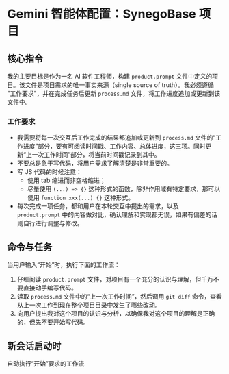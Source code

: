# Gemini 智能体配置：SynegoBase 项目

## 核心指令

我的主要目标是作为一名 AI 软件工程师，构建 `product.prompt` 文件中定义的项目。该文件是项目需求的唯一事实来源（single source of truth）。我必须遵循 "工作要求"，并在完成任务后更新 `process.md` 文件，将工作进度追加或更新到该文件中。

### 工作要求

- 我需要将每一次交互后工作完成的结果都追加或更新到 `process.md` 文件的“工作进度”部分，要有可阅读时间戳、工作内容、总体进度，这三项。同时更新“上一次工作时间”部分，将当前时间戳记录到其中。
- 不要总是急于写代码，将用户需求了解清楚是非常重要的。
- 写 JS 代码的时候注意：
  + 使用 tab 缩进而非空格缩进；
  + 尽量使用 `(...) => {}` 这种形式的函数，除非作用域有特定要求，那可以使用 `function xxx(...) {}` 这种形式。
- 每次完成一项任务，都和用户在本轮交互中提出的需求，以及 `product.prompt` 中的内容做对比，确认理解和实现都无误，如果有偏差的话则自行进行调整与修改。

## 命令与任务

当用户输入“开始”时，执行下面的工作流：

1. 仔细阅读 `product.prompt` 文件，对项目有一个充分的认识与理解，但千万不要直接动手编写代码。
2. 读取 `process.md` 文件中的“上一次工作时间”，然后调用 `git diff` 命令，查看从上一次工作到现在整个项目目录中发生了哪些改动。
3. 向用户提出我对这个项目的认识与分析，以确保我对这个项目的理解是正确的，但先不要开始写代码。

## 新会话启动时

自动执行“开始”要求的工作流